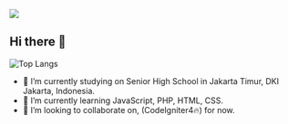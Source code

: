 [![](https://github.com/saadeghi/saadeghi/blob/master/dino.gif)](#)
## Hi there 🤙

![Top Langs](https://github-readme-stats.vercel.app/api/top-langs/?username=doniambarita&layout=compact)

- 🔭 I’m currently studying on Senior High School in Jakarta Timur, DKI Jakarta, Indonesia.
- 🌱 I’m currently learning JavaScript, PHP, HTML, CSS.
- 👯 I’m looking to collaborate on, (CodeIgniter4🔥) for now.


